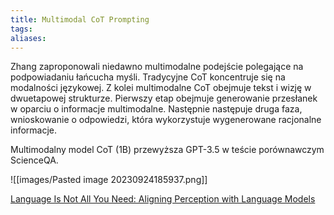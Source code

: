 ```yaml
---
title: Multimodal CoT Prompting
tags: 
aliases:
---
```

Zhang  zaproponowali niedawno multimodalne podejście polegające na podpowiadaniu łańcucha myśli. Tradycyjne CoT koncentruje się na modalności językowej. Z kolei multimodalne CoT obejmuje tekst i wizję w dwuetapowej strukturze. Pierwszy etap obejmuje generowanie przesłanek w oparciu o informacje multimodalne. Następnie następuje druga faza, wnioskowanie o odpowiedzi, która wykorzystuje wygenerowane racjonalne informacje.

Multimodalny model CoT (1B) przewyższa GPT-3.5 w teście porównawczym ScienceQA.

![[images/Pasted image 20230924185937.png]]

[Language Is Not All You Need: Aligning Perception with Language Models](https://arxiv.org/abs/2302.14045)
